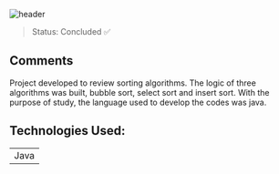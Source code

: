 ![header](https://user-images.githubusercontent.com/123844821/236908508-b4aaed71-4542-4632-8068-ba6d705864fb.png)

> Status: Concluded ✅ 

## Comments

Project developed to review sorting algorithms. The logic of three algorithms was built, bubble sort, select sort and insert sort. With the purpose of study, the language used to develop the codes was java.

## Technologies Used:

<table>
  <tr>
    <td>Java</td>
  </tr>
</table>


